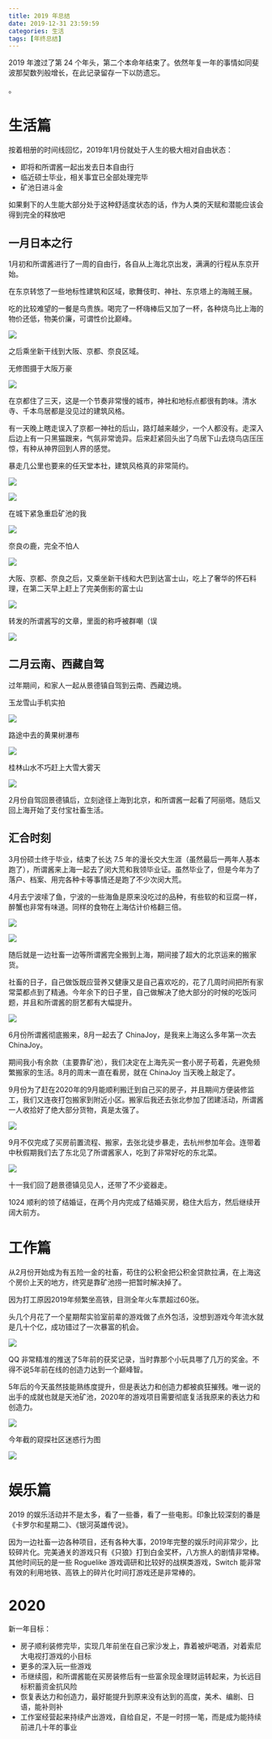 ```yaml
---
title: 2019 年总结
date: 2019-12-31 23:59:59
categories: 生活
tags: [年终总结]
---
```


2019 年渡过了第 24 个年头，第二个本命年结束了。依然年复一年的事情如同斐波那契数列般增长，在此记录留存一下以防遗忘。

<!--more-->。

# 生活篇

按着相册的时间线回忆，2019年1月份就处于人生的极大相对自由状态：

* 即将和所谓酱一起出发去日本自由行
* 临近硕士毕业，相关事宜已全部处理完毕
* 矿池日进斗金

如果剩下的人生能大部分处于这种舒适度状态的话，作为人类的天赋和潜能应该会得到完全的释放吧

## 一月日本之行

1月初和所谓酱进行了一周的自由行，各自从上海北京出发，满满的行程从东京开始。

在东京转悠了一些地标性建筑和区域，歌舞伎町、神社、东京塔上的海贼王展。

吃的比较难望的一餐是鸟贵族。喝完了一杯嗨棒后又加了一杯，各种烧鸟比上海的物价还低，物美价廉，可谓性价比巅峰。

![](https://wx3.sinaimg.cn/large/989ea82cgy1gage7crbvbj218w0u0dog.jpg)

之后乘坐新干线到大阪、京都、奈良区域。

无修图摄于大阪万豪

![](https://wx4.sinaimg.cn/large/989ea82cgy1gagunzi0i0j218w0tz4fn.jpg)

在京都住了三天，这是一个节奏非常慢的城市，神社和地标点都很有韵味。清水寺、千本鸟居都是没见过的建筑风格。

有一天晚上瞎走误入了京都一神社的后山，路灯越来越少，一个人都没有。走深入后边上有一只黑猫跟来，气氛非常诡异。后来赶紧回头出了鸟居下山去烧鸟店压压惊，有种从神界回到人界的感觉。

暴走几公里也要来的任天堂本社，建筑风格真的非常简约。

![](https://wx4.sinaimg.cn/large/989ea82cgy1gage13rfvmj20rt0rt119.jpg)

![](https://wx4.sinaimg.cn/large/989ea82cgy1gage7g7tg2j218w0u0wnx.jpg)

在城下紧急重启矿池的我

![](https://wx3.sinaimg.cn/large/989ea82cgy1gaguw8pm67j218w0u0qhh.jpg)

奈良の鹿，完全不怕人

![](https://wx2.sinaimg.cn/large/989ea82cgy1gage0zst0cj213y0u0kjl.jpg)

大阪、京都、奈良之后，又乘坐新干线和大巴到达富士山，吃上了奢华的怀石料理，在第二天早上赶上了完美倒影的富士山

![](https://wx1.sinaimg.cn/large/989ea82cgy1gage19tfwdj21400u01kx.jpg)

转发的所谓酱写的文章，里面的称呼被群嘲（误

![](https://wx2.sinaimg.cn/large/989ea82cgy1gage1qxyagj20ku1120zr.jpg)

## 二月云南、西藏自驾

过年期间，和家人一起从景德镇自驾到云南、西藏边境。

玉龙雪山手机实拍

![](https://wx2.sinaimg.cn/large/989ea82cgy1gage3zstu6j21400u07wi.jpg)

路途中去的黄果树瀑布

![](https://wx3.sinaimg.cn/large/989ea82cgy1gage2rpcgmj21400u0b2a.jpg)

桂林山水不巧赶上大雪大雾天

![](https://wx1.sinaimg.cn/large/989ea82cgy1gage250qfaj21400u0qv5.jpg)

2月份自驾回景德镇后，立刻途径上海到北京，和所谓酱一起看了阿丽塔。随后又回上海开始了支付宝社畜生活。

## 汇合时刻

3月份硕士终于毕业，结束了长达 7.5 年的漫长交大生涯（虽然最后一两年人基本跑了），所谓酱来上海一起去了闵大荒和我领毕业证。虽然毕业了，但是今年为了落户、档案、用完各种卡等事情还是跑了不少次闵大荒。

4月去宁波嗦了鱼，宁波的一些海鱼是原来没吃过的品种，有些软的和豆腐一样，醉蟹也非常有味道。同样的食物在上海估计价格翻三倍。

![](https://wx4.sinaimg.cn/large/989ea82cgy1gagelg6kzej218w0u04cb.jpg)

![](https://wx2.sinaimg.cn/large/989ea82cgy1gagel9ji68j218w0u0n6l.jpg)

随后就是一边社畜一边等所谓酱完全搬到上海，期间接了超大的北京运来的搬家货。

社畜的日子，自己做饭既应营养又健康又是自己喜欢吃的，花了几周时间把所有家常菜都点到了精通。今年余下的日子里，自己做解决了绝大部分的时候的吃饭问题，并且和所谓酱的厨艺都有大幅提升。

![](https://wx1.sinaimg.cn/large/989ea82cgy1gage64mpsaj21400u0kjl.jpg)

6月份所谓酱彻底搬来，8月一起去了 ChinaJoy，是我来上海这么多年第一次去 ChinaJoy。

期间我小有余款（主要靠矿池），我们决定在上海先买一套小房子苟着，先避免频繁搬家的生活。8月的周末一直在看房，就在 ChinaJoy 当天晚上敲定了。

9月份为了赶在2020年的9月能顺利搬迁到自己买的房子，并且期间方便装修监工，我们又连夜打包搬家到附近小区。搬家后我还去张北参加了团建活动，所谓酱一人收拾好了绝大部分货物，真是太强了。

![](https://wx2.sinaimg.cn/large/989ea82cgy1gage6lfkvdj20u01401kx.jpg)

9月不仅完成了买房前置流程、搬家，去张北徒步暴走，去杭州参加年会。连带着中秋假期我们去了东北见了所谓酱家人，吃到了非常好吃的东北菜。

![](https://wx4.sinaimg.cn/large/989ea82cgy1gagelxkhsfj20u01404qq.jpg)

十一我们回了趟景德镇见见人，还带了不少瓷器走。

1024 顺利的领了结婚证，在两个月内完成了结婚买房，稳住大后方，然后继续开阔大前方。

# 工作篇

从2月份开始成为有五险一金的社畜，苟住的公积金把公积金贷款拉满，在上海这个房价上天的地方，终究是靠矿池捞一把暂时解决掉了。

因为打工原因2019年频繁坐高铁，目测全年火车票超过60张。

头几个月花了一个星期帮实验室前辈的游戏做了点外包活，没想到游戏今年流水就是几十个亿，成功错过了一次暴富的机会。

![](https://wx4.sinaimg.cn/large/989ea82cgy1gage5d58wtj21400u0qv5.jpg)

QQ 非常精准的推送了5年前的获奖记录，当时靠那个小玩具哪了几万的奖金。不得不说5年前在线的创造力达到一个巅峰智。

5年后的今天虽然技能熟练度提升，但是表达力和创造力都被疯狂摧残。唯一说的出手的成就也就是天池矿池，2020年的游戏项目需要彻底复活我原来的表达力和创造力。

![](https://wx2.sinaimg.cn/large/989ea82cgy1gage6bjeywj20ku112nl3.jpg)

今年截的窥探社区迷惑行为图

![](https://wx1.sinaimg.cn/large/989ea82cgy1gage0qzporj20b8055q33.jpg)

# 娱乐篇

2019 的娱乐活动并不是太多，看了一些番，看了一些电影。印象比较深刻的番是《卡罗尔和星期二》、《银河英雄传说》。

因为一边社畜一边各种项目，还有各种大事，2019年完整的娱乐时间非常少，比较碎片化。完美通关的游戏只有《只狼》打到白金奖杯，八方旅人的剧情非常棒。其他时间玩的是一些 Roguelike 游戏调研和比较好的战棋类游戏，Switch 能非常有效的利用地铁、高铁上的碎片化时间打游戏还是非常棒的。

# 2020

新一年目标：

* 房子顺利装修完毕，实现几年前坐在自己家沙发上，靠着被炉喝酒，对着索尼大电视打游戏的小目标
* 更多的深入玩一些游戏
* 币继续囤，和所谓酱能在买房装修后有一些富余现金理财运转起来，为长远目标积蓄资金抗风险
* 恢复表达力和创造力，最好能提升到原来没有达到的高度，美术、编剧、日语，能补则补
* 工作室经营起来持续产出游戏，自给自足，不是一时捞一笔，而是成为能持续前进几十年的事业
